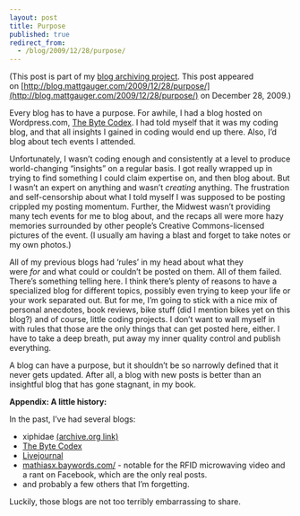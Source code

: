 ```yaml
---
layout: post
title: Purpose
published: true
redirect_from:
  - /blog/2009/12/28/purpose/
---
```


(This post is part of my [blog archiving project](/about#old-posts). This post appeared on [http://blog.mattgauger.com/2009/12/28/purpose/](http://blog.mattgauger.com/2009/12/28/purpose/) on December 28, 2009.)

Every blog has to have a purpose. For awhile, I had a blog hosted on Wordpress.com, [The Byte Codex](http://bytecodex.wordpress.com/). I had told myself that it was my coding blog, and that all insights I gained in coding would end up there. Also, I’d blog about tech events I attended.

Unfortunately, I wasn’t coding enough and consistently at a level to produce world-changing “insights” on a regular basis. I got really wrapped up in trying to find something I could claim expertise on, and then blog about. But I wasn’t an expert on anything and wasn’t _creating_ anything. The frustration and self-censorship about what I told myself I was supposed to be posting crippled my posting momentum. Further, the Midwest wasn’t providing many tech events for me to blog about, and the recaps all were more hazy memories surrounded by other people’s Creative Commons-licensed pictures of the event. (I usually am having a blast and forget to take notes or my own photos.)

All of my previous blogs had ‘rules’ in my head about what they were _for_ and what could or couldn’t be posted on them. All of them failed. There’s something telling here. I think there’s plenty of reasons to have a specialized blog for different topics, possibly even trying to keep your life or your work separated out. But for me, I’m going to stick with a nice mix of personal anecdotes, book reviews, bike stuff (did I mention bikes yet on this blog?) and of course, little coding projects. I don’t want to wall myself in with rules that those are the only things that can get posted here, either. I have to take a deep breath, put away my inner quality control and publish everything.

A blog can have a purpose, but it shouldn’t be so narrowly defined that it never gets updated. After all, a blog with new posts is better than an insightful blog that has gone stagnant, in my book.

**Appendix: A little history:**

In the past, I’ve had several blogs:

*   xiphidae [(archive.org link)](http://web.archive.org/web/*/http://tranzor.net/~xiphias)
*   [The Byte Codex](http://bytecodex.wordpress.com/)
*   [Livejournal](http://mathiasdgauger.livejournal.com/)
*   [mathiasx.baywords.com/](http://mathiasx.baywords.com/) - notable for the RFID microwaving video and a rant on Facebook, which are the only real posts.
*   and probably a few others that I’m forgetting.

Luckily, those blogs are not too terribly embarrassing to share.
